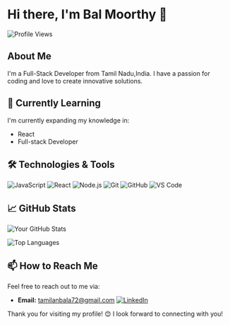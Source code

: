 # Hi there, I'm Bal Moorthy 👋

![Profile Views](https://komarev.com/ghpvc/?Balmoorthy=Balmoorthy&color=blueviolet)

## About Me

I'm a Full-Stack Developer from Tamil Nadu,India. I have a passion for coding and love to create innovative solutions.

## 🌱 Currently Learning
I'm currently expanding my knowledge in:
- React
- Full-stack Developer


## 🛠️ Technologies & Tools

![JavaScript](https://img.shields.io/badge/JavaScript-F7DF1E?style=for-the-badge&logo=javascript&logoColor=black)
![React](https://img.shields.io/badge/React-20232A?style=for-the-badge&logo=react&logoColor=61DAFB)
![Node.js](https://img.shields.io/badge/Node.js-339933?style=for-the-badge&logo=nodedotjs&logoColor=white)
![Git](https://img.shields.io/badge/Git-F05032?style=for-the-badge&logo=git&logoColor=white)
![GitHub](https://img.shields.io/badge/GitHub-181717?style=for-the-badge&logo=github&logoColor=white)
![VS Code](https://img.shields.io/badge/VS%20Code-007ACC?style=for-the-badge&logo=visual-studio-code&logoColor=white)



## 📈 GitHub Stats

![Your GitHub Stats](https://github-readme-stats.vercel.app/api?Balmoorthy=Balmoorthy&show_icons=true&theme=radical)

![Top Languages](https://github-readme-stats.vercel.app/api/top-langs/?Balmoorthy=Balmoorthy&layout=compact&theme=radical)


## 📫 How to Reach Me
Feel free to reach out to me via:
- **Email:** [tamilanbala72@gmail.com](mailto:tamilanbala72@gmail.com)
[![LinkedIn](https://img.shields.io/badge/LinkedIn-0077B5?style=for-the-badge&logo=linkedin&logoColor=white)](https://www.linkedin.com/in/bal-moorthy-a14907171/)

 
Thank you for visiting my profile! 😊 I look forward to connecting with you!
